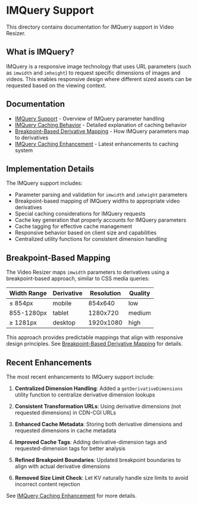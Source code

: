 # IMQuery Support

This directory contains documentation for IMQuery support in Video Resizer.

## What is IMQuery?

IMQuery is a responsive image technology that uses URL parameters (such as `imwidth` and `imheight`) to request specific dimensions of images and videos. This enables responsive design where different sized assets can be requested based on the viewing context.

## Documentation

- [IMQuery Support](./imquery-support.md) - Overview of IMQuery parameter handling
- [IMQuery Caching Behavior](./IMQUERY_CACHING.md) - Detailed explanation of caching behavior
- [Breakpoint-Based Derivative Mapping](./breakpoint-based-derivative-mapping.md) - How IMQuery parameters map to derivatives
- [IMQuery Caching Enhancement](./imquery-caching-enhancement.md) - Latest enhancements to caching system

## Implementation Details

The IMQuery support includes:
- Parameter parsing and validation for `imwidth` and `imheight` parameters
- Breakpoint-based mapping of IMQuery widths to appropriate video derivatives
- Special caching considerations for IMQuery requests
- Cache key generation that properly accounts for IMQuery parameters
- Cache tagging for effective cache management
- Responsive behavior based on client size and capabilities
- Centralized utility functions for consistent dimension handling

## Breakpoint-Based Mapping

The Video Resizer maps `imwidth` parameters to derivatives using a breakpoint-based approach, similar to CSS media queries:

| Width Range | Derivative | Resolution | Quality |
|------------|------------|------------|---------|
| ≤ 854px    | mobile     | 854x640    | low     |
| 855-1280px | tablet     | 1280x720   | medium  |
| ≥ 1281px   | desktop    | 1920x1080  | high    |

This approach provides predictable mappings that align with responsive design principles. See [Breakpoint-Based Derivative Mapping](./breakpoint-based-derivative-mapping.md) for details.

## Recent Enhancements

The most recent enhancements to IMQuery support include:

1. **Centralized Dimension Handling**: Added a `getDerivativeDimensions` utility function to centralize derivative dimension lookups

2. **Consistent Transformation URLs**: Using derivative dimensions (not requested dimensions) in CDN-CGI URLs

3. **Enhanced Cache Metadata**: Storing both derivative dimensions and requested dimensions in cache metadata

4. **Improved Cache Tags**: Adding derivative-dimension tags and requested-dimension tags for better analysis

5. **Refined Breakpoint Boundaries**: Updated breakpoint boundaries to align with actual derivative dimensions

6. **Removed Size Limit Check**: Let KV naturally handle size limits to avoid incorrect content rejection

See [IMQuery Caching Enhancement](./imquery-caching-enhancement.md) for more details.